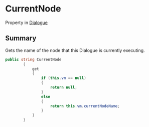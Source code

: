 # CurrentNode

Property in [Dialogue](/api/csharp/yarn.dialogue.md)

## Summary


Gets the name of the node that this Dialogue is currently
executing.


```csharp
public string CurrentNode
        {
            get
            {
                if (this.vm == null)
                {
                    return null;
                }
                else
                {
                    return this.vm.currentNodeName;
                }
            }
        }
```

